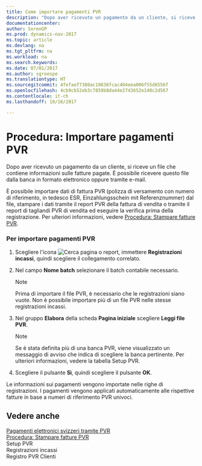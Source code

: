 ```yaml
---
title: Come importare pagamenti PVR
description: "Dopo aver ricevuto un pagamento da un cliente, si riceve un file che contiene informazioni sulle fatture pagate. È possibile ricevere questo file dalla banca in formato elettronico oppure tramite e-mail."
documentationcenter: 
author: SorenGP
ms.prod: dynamics-nav-2017
ms.topic: article
ms.devlang: na
ms.tgt_pltfrm: na
ms.workload: na
ms.search.keywords: 
ms.date: 07/01/2017
ms.author: sgroespe
ms.translationtype: HT
ms.sourcegitcommit: 4fefaef7380ac10836fcac404eea006f55d8556f
ms.openlocfilehash: 4cb9cb52eb3c7859b8da44e2743652e140c2d567
ms.contentlocale: it-ch
ms.lasthandoff: 10/16/2017

---
```

# <a name="how-to-import-esr-payments"></a>Procedura: Importare pagamenti PVR
Dopo aver ricevuto un pagamento da un cliente, si riceve un file che contiene informazioni sulle fatture pagate. È possibile ricevere questo file dalla banca in formato elettronico oppure tramite e-mail.  
  
 È possibile importare dati di fattura PVR (polizza di versamento con numero di riferimento, in tedesco ESR, Einzahlungsschein mit Referenznummer) dal file, stampare i dati tramite il report PVR della fattura di vendita o tramite il report di tagliandi PVR di vendita ed eseguire la verifica prima della registrazione. Per ulteriori informazioni, vedere [Procedura: Stampare fatture PVR](how-to-print-esr-invoices.md).  
  
### <a name="to-import-esr-payments"></a>Per importare pagamenti PVR  
  
1.  Scegliere l'icona ![Cerca pagina o report](media/ui-search/search_small.png "icona Cerca pagina o report"), immettere **Registrazioni incassi**, quindi scegliere il collegamento correlato.  
  
2.  Nel campo **Nome batch** selezionare il batch contabile necessario.  
  
    > [!NOTE]  
    >  Prima di importare il file PVR, è necessario che le registrazioni siano vuote. Non è possibile importare più di un file PVR nelle stesse registrazioni incassi.  
  
3.  Nel gruppo **Elabora** della scheda **Pagina iniziale** scegliere **Leggi file PVR**.  
  
    > [!NOTE]  
    >  Se è stata definita più di una banca PVR, viene visualizzato un messaggio di avviso che indica di scegliere la banca pertinente. Per ulteriori informazioni, vedere la tabella Setup PVR.  
  
4.  Scegliere il pulsante **Sì**, quindi scegliere il pulsante **OK**.  
  
 Le informazioni sui pagamenti vengono importate nelle righe di registrazioni. I pagamenti vengono applicati automaticamente alle rispettive fatture in base a numeri di riferimento PVR univoci.  
  
## <a name="see-also"></a>Vedere anche  
 [Pagamenti elettronici svizzeri tramite PVR](swiss-electronic-payments-using-esr.md)   
 [Procedura: Stampare fatture PVR](how-to-print-esr-invoices.md)   
 Setup PVR   
 Registrazioni incassi   
 Registro PVR Clienti
